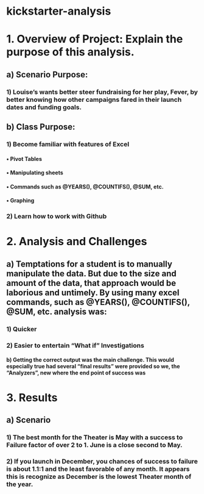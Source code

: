 # kickstarter-analysis

# 1.	Overview of Project: Explain the purpose of this analysis.

## a)	Scenario Purpose:

### 1)	Louise’s wants better steer fundraising for her play, Fever, by better knowing how other campaigns fared in their launch dates and funding goals. 

## b)	Class Purpose:

### 1)	Become familiar with features of Excel 

#### •	Pivot Tables

#### •	Manipulating sheets

#### •	Commands such as @YEARS(), @COUNTIFS(), @SUM, etc.

#### •	Graphing

### 2)	Learn how to work with Github

# 2.	Analysis and Challenges

## a)	Temptations for a student is to manually manipulate the data. But due to the size and amount of the data, that approach would be laborious and untimely. By using many excel commands, such as @YEARS(), @COUNTIFS(), @SUM, etc. analysis was:

### 1)	Quicker

### 2)	Easier to entertain “What if” Investigations

#### b)	Getting the correct output was the main challenge. This would especially true had several “final results” were provided so we, the “Analyzers”, new where the end point of success was

# 3.	Results

## a)	Scenario

### 1)	The best month for the Theater is May with a success to Failure factor of over 2 to 1. June is a close second to May. 

### 2)	If you launch in December, you chances of success to failure is about 1.1:1 and the least favorable of any month. It appears this is recognize as December is the lowest Theater month of the year.
